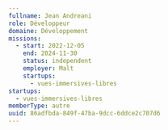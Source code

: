 ```yaml
---
fullname: Jean Andreani
role: Développeur
domaine: Développement
missions:
  - start: 2022-12-05
    end: 2024-11-30
    status: independent
    employer: Malt
    startups:
      - vues-immersives-libres
startups:
  - vues-immersives-libres
memberType: autre
uuid: 86adfbda-849f-47ba-9dcc-6ddce2c707d6
---
```

